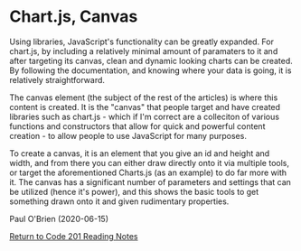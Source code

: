 # Chart.js, Canvas

Using libraries, JavaScript's functionality can be greatly expanded. For chart.js, by including a relatively minimal amount of paramaters to it and after targeting its canvas, clean and dynamic looking charts can be created. By following the documentation, and knowing where your data is going, it is relatively straightforward.

The canvas element (the subject of the rest of the articles) is where this content is created. It is the "canvas" that people target and  have created libraries such as chart.js - which if I'm correct are a colleciton of various functions and constructors that allow for quick and powerful content creation - to allow people to use JavaScript for many purposes.

To create a canvas, it is an element that you give an id and height and width, and from there you can either draw directly onto it via multiple tools, or target the aforementioned Charts.js (as an example) to do far more with it. The canvas has a significant number of parameters and settings that can be utilized (hence it's power), and this shows the basic tools to get something drawn onto it and given rudimentary properties.

Paul O'Brien (2020-06-15)

[Return to Code 201 Reading Notes](https://pvobrien.github.io/reading-notes/)
